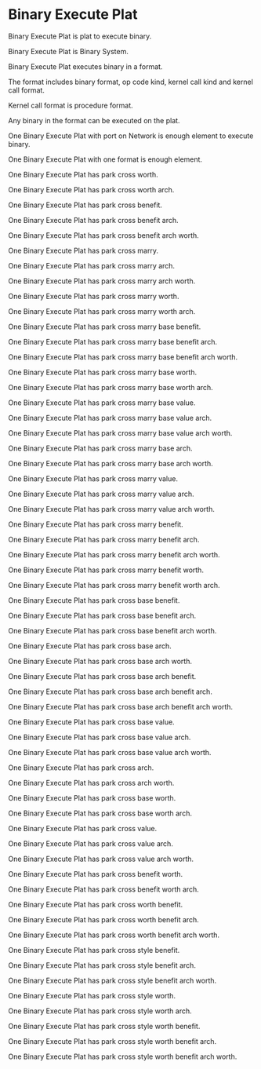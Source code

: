 # Binary Execute Plat

Binary Execute Plat is plat to execute binary.

Binary Execute Plat is Binary System.

Binary Execute Plat executes binary in a format.

The format includes binary format, op code kind, kernel call kind and kernel call format.

Kernel call format is procedure format.

Any binary in the format can be executed on the plat.

One Binary Execute Plat with port on Network is enough element to execute binary.

One Binary Execute Plat with one format is enough element.

One Binary Execute Plat has park cross worth.

One Binary Execute Plat has park cross worth arch.

One Binary Execute Plat has park cross benefit.

One Binary Execute Plat has park cross benefit arch.

One Binary Execute Plat has park cross benefit arch worth.

One Binary Execute Plat has park cross marry.

One Binary Execute Plat has park cross marry arch.

One Binary Execute Plat has park cross marry arch worth.

One Binary Execute Plat has park cross marry worth.

One Binary Execute Plat has park cross marry worth arch.

One Binary Execute Plat has park cross marry base benefit.

One Binary Execute Plat has park cross marry base benefit arch.

One Binary Execute Plat has park cross marry base benefit arch worth.

One Binary Execute Plat has park cross marry base worth.

One Binary Execute Plat has park cross marry base worth arch.

One Binary Execute Plat has park cross marry base value.

One Binary Execute Plat has park cross marry base value arch.

One Binary Execute Plat has park cross marry base value arch worth.

One Binary Execute Plat has park cross marry base arch.

One Binary Execute Plat has park cross marry base arch worth.

One Binary Execute Plat has park cross marry value.

One Binary Execute Plat has park cross marry value arch.

One Binary Execute Plat has park cross marry value arch worth.

One Binary Execute Plat has park cross marry benefit.

One Binary Execute Plat has park cross marry benefit arch.

One Binary Execute Plat has park cross marry benefit arch worth.

One Binary Execute Plat has park cross marry benefit worth.

One Binary Execute Plat has park cross marry benefit worth arch.

One Binary Execute Plat has park cross base benefit.

One Binary Execute Plat has park cross base benefit arch.

One Binary Execute Plat has park cross base benefit arch worth.

One Binary Execute Plat has park cross base arch.

One Binary Execute Plat has park cross base arch worth.

One Binary Execute Plat has park cross base arch benefit.

One Binary Execute Plat has park cross base arch benefit arch.

One Binary Execute Plat has park cross base arch benefit arch worth.

One Binary Execute Plat has park cross base value.

One Binary Execute Plat has park cross base value arch.

One Binary Execute Plat has park cross base value arch worth.

One Binary Execute Plat has park cross arch.

One Binary Execute Plat has park cross arch worth.

One Binary Execute Plat has park cross base worth.

One Binary Execute Plat has park cross base worth arch.

One Binary Execute Plat has park cross value.

One Binary Execute Plat has park cross value arch.

One Binary Execute Plat has park cross value arch worth.

One Binary Execute Plat has park cross benefit worth.

One Binary Execute Plat has park cross benefit worth arch.

One Binary Execute Plat has park cross worth benefit.

One Binary Execute Plat has park cross worth benefit arch.

One Binary Execute Plat has park cross worth benefit arch worth.

One Binary Execute Plat has park cross style benefit.

One Binary Execute Plat has park cross style benefit arch.

One Binary Execute Plat has park cross style benefit arch worth.

One Binary Execute Plat has park cross style worth.

One Binary Execute Plat has park cross style worth arch.

One Binary Execute Plat has park cross style worth benefit.

One Binary Execute Plat has park cross style worth benefit arch.

One Binary Execute Plat has park cross style worth benefit arch worth.